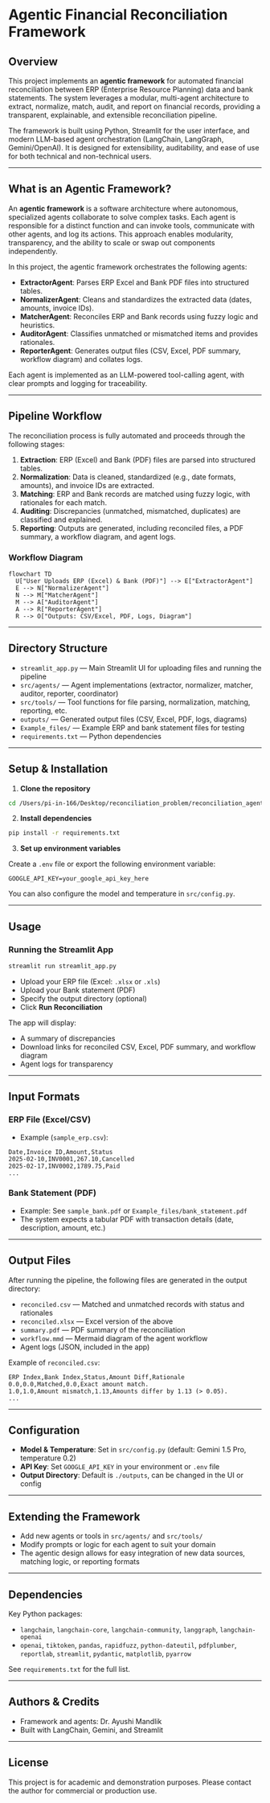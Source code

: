 # Agentic Financial Reconciliation Framework

## Overview

This project implements an **agentic framework** for automated financial reconciliation between ERP (Enterprise Resource Planning) data and bank statements. The system leverages a modular, multi-agent architecture to extract, normalize, match, audit, and report on financial records, providing a transparent, explainable, and extensible reconciliation pipeline.

The framework is built using Python, Streamlit for the user interface, and modern LLM-based agent orchestration (LangChain, LangGraph, Gemini/OpenAI). It is designed for extensibility, auditability, and ease of use for both technical and non-technical users.

---

## What is an Agentic Framework?

An **agentic framework** is a software architecture where autonomous, specialized agents collaborate to solve complex tasks. Each agent is responsible for a distinct function and can invoke tools, communicate with other agents, and log its actions. This approach enables modularity, transparency, and the ability to scale or swap out components independently.

In this project, the agentic framework orchestrates the following agents:

- **ExtractorAgent**: Parses ERP Excel and Bank PDF files into structured tables.
- **NormalizerAgent**: Cleans and standardizes the extracted data (dates, amounts, invoice IDs).
- **MatcherAgent**: Reconciles ERP and Bank records using fuzzy logic and heuristics.
- **AuditorAgent**: Classifies unmatched or mismatched items and provides rationales.
- **ReporterAgent**: Generates output files (CSV, Excel, PDF summary, workflow diagram) and collates logs.

Each agent is implemented as an LLM-powered tool-calling agent, with clear prompts and logging for traceability.

---

## Pipeline Workflow

The reconciliation process is fully automated and proceeds through the following stages:

1. **Extraction**: ERP (Excel) and Bank (PDF) files are parsed into structured tables.
2. **Normalization**: Data is cleaned, standardized (e.g., date formats, amounts), and invoice IDs are extracted.
3. **Matching**: ERP and Bank records are matched using fuzzy logic, with rationales for each match.
4. **Auditing**: Discrepancies (unmatched, mismatched, duplicates) are classified and explained.
5. **Reporting**: Outputs are generated, including reconciled files, a PDF summary, a workflow diagram, and agent logs.

### Workflow Diagram

```
flowchart TD
  U["User Uploads ERP (Excel) & Bank (PDF)"] --> E["ExtractorAgent"]
  E --> N["NormalizerAgent"]
  N --> M["MatcherAgent"]
  M --> A["AuditorAgent"]
  A --> R["ReporterAgent"]
  R --> O["Outputs: CSV/Excel, PDF, Logs, Diagram"]
```

---

## Directory Structure

- `streamlit_app.py` — Main Streamlit UI for uploading files and running the pipeline
- `src/agents/` — Agent implementations (extractor, normalizer, matcher, auditor, reporter, coordinator)
- `src/tools/` — Tool functions for file parsing, normalization, matching, reporting, etc.
- `outputs/` — Generated output files (CSV, Excel, PDF, logs, diagrams)
- `Example_files/` — Example ERP and bank statement files for testing
- `requirements.txt` — Python dependencies

---

## Setup & Installation

1. **Clone the repository**

```bash
cd /Users/pi-in-166/Desktop/reconciliation_problem/reconciliation_agents
```

2. **Install dependencies**

```bash
pip install -r requirements.txt
```

3. **Set up environment variables**

Create a `.env` file or export the following environment variable:

```
GOOGLE_API_KEY=your_google_api_key_here
```

You can also configure the model and temperature in `src/config.py`.

---

## Usage

### Running the Streamlit App

```bash
streamlit run streamlit_app.py
```

- Upload your ERP file (Excel: `.xlsx` or `.xls`)
- Upload your Bank statement (PDF)
- Specify the output directory (optional)
- Click **Run Reconciliation**

The app will display:
- A summary of discrepancies
- Download links for reconciled CSV, Excel, PDF summary, and workflow diagram
- Agent logs for transparency

---

## Input Formats

### ERP File (Excel/CSV)
- Example (`sample_erp.csv`):

```
Date,Invoice ID,Amount,Status
2025-02-10,INV0001,267.10,Cancelled
2025-02-17,INV0002,1789.75,Paid
...
```

### Bank Statement (PDF)
- Example: See `sample_bank.pdf` or `Example_files/bank_statement.pdf`
- The system expects a tabular PDF with transaction details (date, description, amount, etc.)

---

## Output Files

After running the pipeline, the following files are generated in the output directory:

- `reconciled.csv` — Matched and unmatched records with status and rationales
- `reconciled.xlsx` — Excel version of the above
- `summary.pdf` — PDF summary of the reconciliation
- `workflow.mmd` — Mermaid diagram of the agent workflow
- Agent logs (JSON, included in the app)

Example of `reconciled.csv`:

```
ERP Index,Bank Index,Status,Amount Diff,Rationale
0.0,0.0,Matched,0.0,Exact amount match.
1.0,1.0,Amount mismatch,1.13,Amounts differ by 1.13 (> 0.05).
...
```

---

## Configuration

- **Model & Temperature**: Set in `src/config.py` (default: Gemini 1.5 Pro, temperature 0.2)
- **API Key**: Set `GOOGLE_API_KEY` in your environment or `.env` file
- **Output Directory**: Default is `./outputs`, can be changed in the UI or config

---

## Extending the Framework

- Add new agents or tools in `src/agents/` and `src/tools/`
- Modify prompts or logic for each agent to suit your domain
- The agentic design allows for easy integration of new data sources, matching logic, or reporting formats

---

## Dependencies

Key Python packages:
- `langchain`, `langchain-core`, `langchain-community`, `langgraph`, `langchain-openai`
- `openai`, `tiktoken`, `pandas`, `rapidfuzz`, `python-dateutil`, `pdfplumber`, `reportlab`, `streamlit`, `pydantic`, `matplotlib`, `pyarrow`

See `requirements.txt` for the full list.

---

## Authors & Credits

- Framework and agents: Dr. Ayushi Mandlik
- Built with LangChain, Gemini, and Streamlit

---

## License

This project is for academic and demonstration purposes. Please contact the author for commercial or production use.
